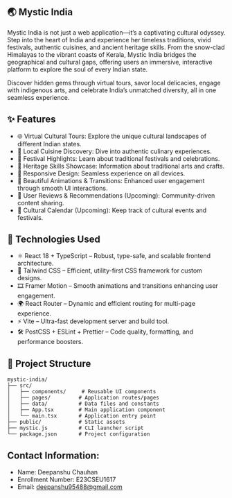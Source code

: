 ## 🌏 **Mystic India**

Mystic India is not just a web application—it’s a captivating cultural odyssey. Step into the heart of India and experience her timeless traditions, vivid festivals, authentic cuisines, and ancient heritage skills. From the snow-clad Himalayas to the vibrant coasts of Kerala, Mystic India bridges the geographical and cultural gaps, offering users an immersive, interactive platform to explore the soul of every Indian state.

Discover hidden gems through virtual tours, savor local delicacies, engage with indigenous arts, and celebrate India’s unmatched diversity, all in one seamless experience.



## ✨ Features

- 🌐 Virtual Cultural Tours: Explore the unique cultural landscapes of different Indian states.
- 🍛 Local Cuisine Discovery: Dive into authentic culinary experiences.
-	🎉 Festival Highlights: Learn about traditional festivals and celebrations.
-	🏺 Heritage Skills Showcase: Information about traditional arts and crafts.
-	📱 Responsive Design: Seamless experience on all devices.
-	🎨 Beautiful Animations & Transitions: Enhanced user engagement through smooth UI interactions.
-	📝 User Reviews & Recommendations (Upcoming): Community-driven content sharing.
-	📅 Cultural Calendar (Upcoming): Keep track of cultural events and festivals.



## 🚀 Technologies Used
- ⚛️ React 18 + TypeScript – Robust, type-safe, and scalable frontend architecture.
- 🎨 Tailwind CSS – Efficient, utility-first CSS framework for custom designs.
- 🎞️ Framer Motion – Smooth animations and transitions enhancing user engagement.
- 🌍 React Router – Dynamic and efficient routing for multi-page experience.
- ⚡ Vite – Ultra-fast development server and build tool.
- 🛠️ PostCSS + ESLint + Prettier – Code quality, formatting, and performance boosters.


## 🎯 Project Structure

```
mystic-india/
├── src/
│   ├── components/     # Reusable UI components
│   ├── pages/         # Application routes/pages
│   ├── data/          # Data files and constants
│   ├── App.tsx        # Main application component
│   └── main.tsx       # Application entry point
├── public/            # Static assets
├── mystic.js          # CLI launcher script
└── package.json       # Project configuration
```


## Contact Information:
- Name: Deepanshu Chauhan
- Enrollment Number: E23CSEU1617
- Email: deepanshu95488@gmail.com



